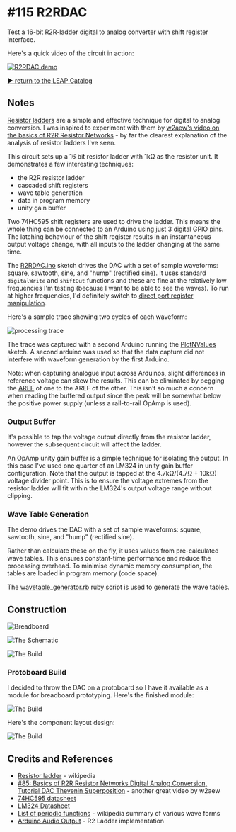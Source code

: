 # #115 R2RDAC

Test a 16-bit R2R-ladder digital to analog converter with shift register interface.

Here's a quick video of the circuit in action:

[![R2RDAC demo](http://img.youtube.com/vi/7upWKor84-4/0.jpg)](http://www.youtube.com/watch?v=7upWKor84-4)


[:arrow_forward: return to the LEAP Catalog](http://leap.tardate.com)

## Notes

[Resistor ladders](https://en.wikipedia.org/wiki/Resistor_ladder) are a simple and effective technique
for digital to analog conversion. I was inspired to experiment with them by
[w2aew's video on the basics of R2R Resistor Networks](https://www.youtube.com/watch?v=AulX1OM7RwE) - by far
the clearest explanation of the analysis of resistor ladders I've seen.

This circuit sets up a 16 bit resistor ladder with 1kΩ as the resistor unit. It demonstrates a few interesting techniques:
* the R2R resistor ladder
* cascaded shift registers
* wave table generation
* data in program memory
* unity gain buffer

Two 74HC595 shift registers are used to drive the ladder. This means the whole thing can be connected
to an Arduino using just 3 digital GPIO pins. The latching behaviour of the shift register results in
an instantaneous output voltage change, with all inputs to the ladder changing at the same time.

The [R2RDAC.ino](./R2RDAC.ino) sketch drives the DAC with a set of sample waveforms: square, sawtooth, sine, and "hump" (rectified sine). It uses standard `digitalWrite` and `shiftOut` functions and these are fine at the
relatively low frequencies I'm testing (because I want to be able to see the waves).
To run at higher frequencies, I'd definitely switch to [direct port register manipulation](https://www.arduino.cc/en/Reference/PortManipulation).

Here's a sample trace showing two cycles of each waveform:

![processing trace](./assets/processing_trace.png?raw=true)

The trace was captured with a second Arduino running the [PlotNValues](..//PlotNValues) sketch.
A second arduino was used so that the data capture did not interfere with waveform generation
by the first Arduino.

Note: when capturing analogue input across Arduinos, slight differences in reference voltage
can skew the results. This can be eliminated by pegging the
[AREF](https://www.arduino.cc/en/Reference/AnalogReference) of one to the AREF of the other.
This isn't so much a concern when reading the buffered output since the peak will
be somewhat below the positive power supply (unless a rail-to-rail OpAmp is used).

### Output Buffer

It's possible to tap the voltage output directly from the resistor ladder, however the subsequent circuit will affect the ladder.

An OpAmp unity gain buffer is a simple technique for isolating the output.
In this case I've used one quarter of an LM324 in unity gain buffer configuration.
Note that the output is tapped at the 4.7kΩ/(4.7Ω + 10kΩ) voltage divider point.
This is to ensure the voltage extremes from the resistor ladder will fit within the LM324's
output voltage range without clipping.

### Wave Table Generation

The demo drives the DAC with a set of sample waveforms: square, sawtooth, sine, and "hump" (rectified sine).

Rather than calculate these on the fly, it uses values from pre-calculated wave tables.
This ensures constant-time performance and reduce the processing overhead.
To minimise dynamic memory consumption, the tables are loaded in program memory (code space).

The [wavetable_generator.rb](./wavetable_generator.rb) ruby script is used to generate the wave tables.


## Construction

![Breadboard](./assets/R2RDAC_bb.jpg?raw=true)

![The Schematic](./assets/R2RDAC_schematic.jpg?raw=true)

![The Build](./assets/R2RDAC_build.jpg?raw=true)

### Protoboard Build

I decided to throw the DAC on a protoboard so I have it available as a module
for breadboard prototyping. Here's the finished module:

![The Build](./assets/R2RDAC_protoboard.jpg?raw=true)

Here's the component layout design:

![The Build](./assets/R2RDAC_protoboard_layout.jpg?raw=true)

## Credits and References
* [Resistor ladder](https://en.wikipedia.org/wiki/Resistor_ladder) - wikipedia
* [#85: Basics of R2R Resistor Networks Digital Analog Conversion, Tutorial DAC Thevenin Superposition](https://www.youtube.com/watch?v=AulX1OM7RwE) - another great video by w2aew
* [74HC595 datasheet](http://www.futurlec.com/74HC/74HC595.shtml)
* [LM324 Datasheet](http://www.futurlec.com/Linear/LM324N.shtml)
* [List of periodic functions](https://en.wikipedia.org/wiki/List_of_periodic_functions) - wikipedia summary of various wave forms
* [Arduino Audio Output](http://www.instructables.com/id/Arduino-Audio-Output/?ALLSTEPS) - R2 Ladder implementation

